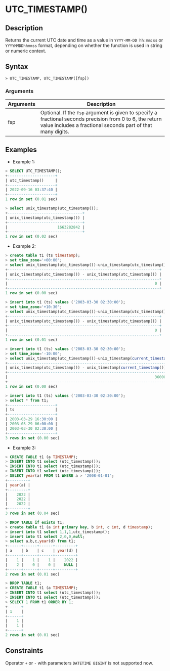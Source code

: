 # **UTC_TIMESTAMP()**

## **Description**

Returns the current UTC date and time as a value in `YYYY-MM-DD hh:mm:ss` or `YYYYMMDDhhmmss` format, depending on whether the function is used in string or numeric context.

## **Syntax**

```
> UTC_TIMESTAMP, UTC_TIMESTAMP([fsp])
```

### **Arguments**

|  Arguments   | Description  |
|  ----  | ----  |
| fsp  | Optional. If the `fsp` argument is given to specify a fractional seconds precision from 0 to 6, the return value includes a fractional seconds part of that many digits. |

## **Examples**

- Example 1:

```sql
> SELECT UTC_TIMESTAMP();
+---------------------+
| utc_timestamp()     |
+---------------------+
| 2022-09-16 03:37:40 |
+---------------------+
1 row in set (0.01 sec)

> select unix_timestamp(utc_timestamp());
+---------------------------------+
| unix_timestamp(utc_timestamp()) |
+---------------------------------+
|                      1663282842 |
+---------------------------------+
1 row in set (0.02 sec)
```

- Example 2:

```sql
> create table t1 (ts timestamp);
> set time_zone='+00:00';
> select unix_timestamp(utc_timestamp())-unix_timestamp(utc_timestamp());
+-------------------------------------------------------------------+
| unix_timestamp(utc_timestamp()) - unix_timestamp(utc_timestamp()) |
+-------------------------------------------------------------------+
|                                                                 0 |
+-------------------------------------------------------------------+
1 row in set (0.00 sec)

> insert into t1 (ts) values ('2003-03-30 02:30:00');
> set time_zone='+10:30';
> select unix_timestamp(utc_timestamp())-unix_timestamp(utc_timestamp());
+-------------------------------------------------------------------+
| unix_timestamp(utc_timestamp()) - unix_timestamp(utc_timestamp()) |
+-------------------------------------------------------------------+
|                                                                 0 |
+-------------------------------------------------------------------+
1 row in set (0.01 sec)

> insert into t1 (ts) values ('2003-03-30 02:30:00');
> set time_zone='-10:00';
> select unix_timestamp(utc_timestamp())-unix_timestamp(current_timestamp());
+-----------------------------------------------------------------------+
| unix_timestamp(utc_timestamp()) - unix_timestamp(current_timestamp()) |
+-----------------------------------------------------------------------+
|                                                                 36000 |
+-----------------------------------------------------------------------+
1 row in set (0.00 sec)

> insert into t1 (ts) values ('2003-03-30 02:30:00');
> select * from t1;
+---------------------+
| ts                  |
+---------------------+
| 2003-03-29 16:30:00 |
| 2003-03-29 06:00:00 |
| 2003-03-30 02:30:00 |
+---------------------+
3 rows in set (0.00 sec)
```

- Example 3:

```sql
> CREATE TABLE t1 (a TIMESTAMP);
> INSERT INTO t1 select (utc_timestamp());
> INSERT INTO t1 select (utc_timestamp());
> INSERT INTO t1 select (utc_timestamp());
> SELECT year(a) FROM t1 WHERE a > '2008-01-01';
+---------+
| year(a) |
+---------+
|    2022 |
|    2022 |
|    2022 |
+---------+
3 rows in set (0.04 sec)

> DROP TABLE if exists t1;
> create table t1 (a int primary key, b int, c int, d timestamp);
> insert into t1 select 1,1,1,utc_timestamp();
> insert into t1 select 2,0,0,null;
> select a,b,c,year(d) from t1;
+------+------+------+---------+
| a    | b    | c    | year(d) |
+------+------+------+---------+
|    1 |    1 |    1 |    2022 |
|    2 |    0 |    0 |    NULL |
+------+------+------+---------+
2 rows in set (0.01 sec)

> DROP TABLE t1;
> CREATE TABLE t1 (a TIMESTAMP);
> INSERT INTO t1 select (utc_timestamp());
> INSERT INTO t1 select (utc_timestamp());
> SELECT 1 FROM t1 ORDER BY 1;
+------+
| 1    |
+------+
|    1 |
|    1 |
+------+
2 rows in set (0.01 sec)
```

## **Constraints**

Operator `+` or `-` with parameters `DATETIME BIGINT` is not supported now.
